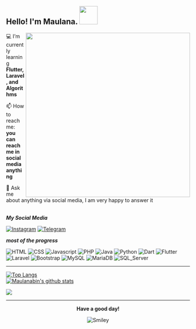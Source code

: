 <h2> Hello! I'm Maulana. <img src="https://media.giphy.com/media/mGcNjsfWAjY5AEZNw6/giphy.gif" width="50"></h2>
<!--
**lordacil/lordacil** is a ✨ _special_ ✨ repository because its `README.md` (this file) appears on your GitHub profile.

Here are some ideas to get you started:

- 🔭 I’m currently working on ...
- 🌱 I’m currently learning ...
- 👯 I’m looking to collaborate on ...
- 🤔 I’m looking for help with ...
- 💬 Ask me about ...
- 📫 How to reach me: ...
- 😄 Pronouns: ...
- ⚡ Fun fact: ...
-->

<!-- [nimek](https://user-images.githubusercontent.com/56204095/88059580-41079800-cb8f-11ea-8a10-f668fbb7a1cc.png) -->
<img src="https://user-images.githubusercontent.com/56204095/119273842-fa634e00-bc36-11eb-9acf-d95a7944bce5.png" display="float" align="right" width="450">
 
💻 I’m currently learning <b>Flutter, Laravel, and Algorithms</b>

📫 How to reach me: <b>you can reach me in social media anything</b>

💬 Ask me about anything via social media, I am very happy to answer it<br/></br>

***My Social Media***

[![Instagram](https://img.shields.io/badge/Instagram-E4405F?style=for-the-badge&logo=instagram&logoColor=white)](https://instagram.com/maulanabint)
[![Telegram](https://img.shields.io/badge/Telegram-2CA5E0?style=for-the-badge&logo=telegram&logoColor=white)](https://t.me/lanabin06)

***most of the progress***

![HTML](https://img.shields.io/badge/HTML5-E34F26?style=for-the-badge&logo=html5&logoColor=white)
![CSS](https://img.shields.io/badge/CSS3-1572B6?style=for-the-badge&logo=css3&logoColor=white)
![Javascript](https://img.shields.io/badge/JavaScript-323330?style=for-the-badge&logo=javascript&logoColor=F7DF1E)
![PHP](https://img.shields.io/badge/PHP-777BB4?style=for-the-badge&logo=php&logoColor=white)
![Java](https://img.shields.io/badge/Java-ED8B00?style=for-the-badge&logo=java&logoColor=white)
![Python](https://img.shields.io/badge/Python-3776AB?style=for-the-badge&logo=python&logoColor=white)
![Dart](https://img.shields.io/badge/Dart-0175C2?style=for-the-badge&logo=dart&logoColor=white)
![Flutter](https://img.shields.io/badge/Flutter-02569B?style=for-the-badge&logo=flutter&logoColor=white)
![Laravel](https://img.shields.io/badge/Laravel-FF2D20?style=for-the-badge&logo=laravel&logoColor=white)
![Bootstrap](https://img.shields.io/badge/Bootstrap-563D7C?style=for-the-badge&logo=bootstrap&logoColor=white)
![MySQL](https://img.shields.io/badge/MySQL-005C84?style=for-the-badge&logo=mysql&logoColor=white)
![MariaDB](https://img.shields.io/badge/MariaDB-003545?style=for-the-badge&logo=mariadb&logoColor=white)
![SQL_Server](https://img.shields.io/badge/Microsoft_SQL_Server-CC2927?style=for-the-badge&logo=microsoft-sql-server&logoColor=white)

___

[![Top Langs](https://github-readme-stats.vercel.app/api/top-langs/?username=maulanabin&layout=compact)](https://github.com/maulanabin/github-readme-stats)<html>&nbsp;&nbsp;&nbsp;&nbsp;&nbsp;&nbsp;&nbsp;&nbsp;&nbsp;&nbsp;&nbsp;&nbsp;&nbsp;&nbsp;&nbsp;&nbsp;&nbsp;&nbsp;&nbsp;&nbsp;&nbsp;&nbsp;&nbsp;&nbsp;&nbsp;</html><br>
[![Maulanabin's github stats](https://github-readme-stats.vercel.app/api?username=maulanabin)](https://github.com/maulanabin/github-readme-stats)<br>
<p>
    <img src="https://gpvc.arturio.dev/maulanabin" />
</p>

___

<div align="center">
  <p><b>Have a good day!</b></p>
<div>
<img src="https://github.com/fnky/fnky/raw/fnky/img/smile.gif" alt="Smiley" align="center">
</div>
</div>
